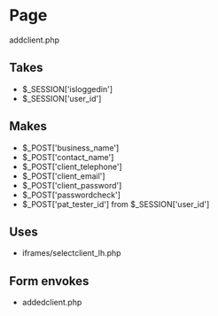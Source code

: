 # Page
addclient.php

## Takes
* $_SESSION['isloggedin']
* $_SESSION['user_id']

## Makes
* $_POST['business_name']
* $_POST['contact_name']
* $_POST['client_telephone']
* $_POST['client_email']
* $_POST['client_password']
* $_POST['passwordcheck']
* $_POST['pat_tester_id'] from $_SESSION['user_id']

## Uses
* iframes/selectclient_lh.php

## Form envokes
* addedclient.php
